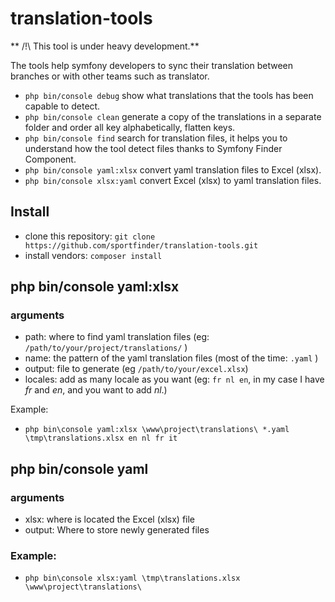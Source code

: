 # translation-tools

** /!\ This tool is under heavy development.**


The tools help symfony developers to sync their translation between branches or with other teams such as translator.

* `php bin/console debug` show what translations that the tools has been capable to detect.
* `php bin/console clean` generate a copy of the translations in a separate folder and order all key alphabetically, flatten keys.
* `php bin/console find` search for translation files, it helps you to understand how the tool detect files thanks to Symfony Finder Component.
* `php bin/console yaml:xlsx` convert yaml translation files to Excel (xlsx).
* `php bin/console xlsx:yaml` convert Excel (xlsx) to yaml translation files.

## Install

* clone this repository: `git clone https://github.com/sportfinder/translation-tools.git`
* install vendors: `composer install`

## php bin/console yaml:xlsx

### arguments

* path: where to find yaml translation files (eg: `/path/to/your/project/translations/` )
* name: the pattern of the yaml translation files (most of the time: `.yaml` )
* output: file to generate (eg `/path/to/your/excel.xlsx`)
* locales: add as many locale as you want (eg: `fr nl en`, in my case I have *fr* and *en*, and you want to add *nl*.)


Example: 

* `php bin\console yaml:xlsx \www\project\translations\ *.yaml \tmp\translations.xlsx en nl fr it` 

## php bin/console yaml

### arguments

* xlsx: where is located the Excel (xlsx) file
* output: Where to store newly generated files

### Example:
* `php bin\console xlsx:yaml \tmp\translations.xlsx \www\project\translations\`

